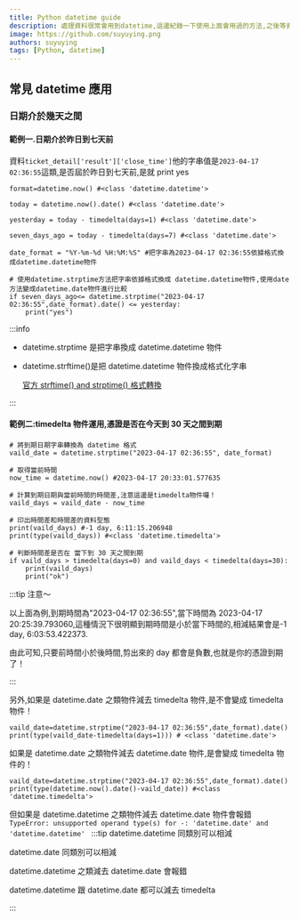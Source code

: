 ```yaml
---
title: Python datetime guide
description: 處理資料很常會用到datetime,這邊紀錄一下使用上面會用過的方法,之後等資料齊全再彙整.
image: https://github.com/suyuying.png
authors: suyuying
tags: [Python, datetime]
---
```


## 常見 datetime 應用

### 日期介於幾天之間

#### 範例一.日期介於昨日到七天前

資料`ticket_detail['result']['close_time']`他的字串值是`2023-04-17 02:36:55`這類,是否屆於昨日到七天前,是就 print yes

```
format=datetime.now() #<class 'datetime.datetime'>

today = datetime.now().date() #<class 'datetime.date'>

yesterday = today - timedelta(days=1) #<class 'datetime.date'>

seven_days_ago = today - timedelta(days=7) #<class 'datetime.date'>

date_format = "%Y-%m-%d %H:%M:%S" #把字串為2023-04-17 02:36:55依據格式換成datetime.datetime物件

# 使用datetime.strptime方法把字串依據格式換成 datetime.datetime物件,使用date方法變成datetime.date物件進行比較
if seven_days_ago<= datetime.strptime("2023-04-17 02:36:55",date_format).date() <= yesterday:
    print("yes")
```

:::info

- datetime.strptime 是把字串換成 datetime.datetime 物件
- datetime.strftime()是把 datetime.datetime 物件換成格式化字串

  [官方 strftime() and strptime() 格式轉換](https://docs.python.org/3/library/datetime.html#strftime-and-strptime-behavior)

:::

#### 範例二:timedelta 物件運用,憑證是否在今天到 30 天之間到期

```
# 將到期日期字串轉換為 datetime 格式
vaild_date = datetime.strptime("2023-04-17 02:36:55", date_format)

# 取得當前時間
now_time = datetime.now() #2023-04-17 20:33:01.577635

# 計算到期日期與當前時間的時間差,注意這邊是timedelta物件囉！
vaild_days = vaild_date - now_time

# 印出時間差和時間差的資料型態
print(vaild_days) #-1 day, 6:11:15.206948
print(type(vaild_days)) #<class 'datetime.timedelta'>

# 判斷時間差是否在 當下到 30 天之間到期
if vaild_days > timedelta(days=0) and vaild_days < timedelta(days=30):
    print(vaild_days)
    print("ok")

```

:::tip
注意～

以上面為例,到期時間為"2023-04-17 02:36:55",當下時間為 2023-04-17 20:25:39.793060,這種情況下很明顯到期時間是小於當下時間的,相減結果會是-1 day, 6:03:53.422373.

由此可知,只要前時間小於後時間,剪出來的 day 都會是負數,也就是你的憑證到期了！

:::

另外,如果是 datetime.date 之類物件減去 timedelta 物件,是不會變成 timedelta 物件！

```
vaild_date=datetime.strptime("2023-04-17 02:36:55",date_format).date()
print(type(vaild_date-timedelta(days=1))) # <class 'datetime.date'>
```

如果是 datetime.date 之類物件減去 datetime.date 物件,是會變成 timedelta 物件的！

```
vaild_date=datetime.strptime("2023-04-17 02:36:55",date_format).date()
print(type(datetime.now().date()-vaild_date)) #<class 'datetime.timedelta'>
```

但如果是 datetime.datetime 之類物件減去 datetime.date 物件會報錯
`TypeError: unsupported operand type(s) for -: 'datetime.date' and 'datetime.datetime'
`
:::tip
datetime.datetime 同類別可以相減

datetime.date 同類別可以相減

datetime.datetime 之類減去 datetime.date 會報錯

datetime.datetime 跟 datetime.date 都可以減去 timedelta

:::
